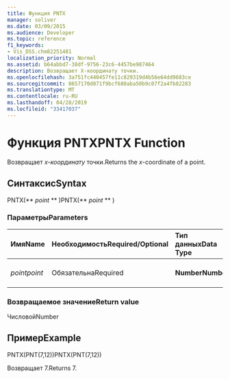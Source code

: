 ```yaml
---
title: Функция PNTX
manager: soliver
ms.date: 03/09/2015
ms.audience: Developer
ms.topic: reference
f1_keywords:
- Vis_DSS.chm82251481
localization_priority: Normal
ms.assetid: b64abbd7-38df-9756-23c6-4457be987464
description: Возвращает X-координату точки.
ms.openlocfilehash: 3a751fc440457fe11c829319d4b56e64dd9683ce
ms.sourcegitcommit: 8657170d071f9bcf680aba50b9c07f2a4fb82283
ms.translationtype: MT
ms.contentlocale: ru-RU
ms.lasthandoff: 04/28/2019
ms.locfileid: "33417037"
---
```

# <a name="pntx-function"></a><span data-ttu-id="b8fc9-103">Функция PNTX</span><span class="sxs-lookup"><span data-stu-id="b8fc9-103">PNTX Function</span></span>

<span data-ttu-id="b8fc9-104">Возвращает  _x-координату_ точки.</span><span class="sxs-lookup"><span data-stu-id="b8fc9-104">Returns the  _x_-coordinate of a point.</span></span>
  
## <a name="syntax"></a><span data-ttu-id="b8fc9-105">Синтаксис</span><span class="sxs-lookup"><span data-stu-id="b8fc9-105">Syntax</span></span>

<span data-ttu-id="b8fc9-106">PNTX(\*\* *point* \*\* )</span><span class="sxs-lookup"><span data-stu-id="b8fc9-106">PNTX(\*\* *point* \*\* )</span></span> 
  
### <a name="parameters"></a><span data-ttu-id="b8fc9-107">Параметры</span><span class="sxs-lookup"><span data-stu-id="b8fc9-107">Parameters</span></span>

|<span data-ttu-id="b8fc9-108">**Имя**</span><span class="sxs-lookup"><span data-stu-id="b8fc9-108">**Name**</span></span>|<span data-ttu-id="b8fc9-109">**Необходимость**</span><span class="sxs-lookup"><span data-stu-id="b8fc9-109">**Required/Optional**</span></span>|<span data-ttu-id="b8fc9-110">**Тип данных**</span><span class="sxs-lookup"><span data-stu-id="b8fc9-110">**Data Type**</span></span>|<span data-ttu-id="b8fc9-111">**Описание**</span><span class="sxs-lookup"><span data-stu-id="b8fc9-111">**Description**</span></span>|
|:-----|:-----|:-----|:-----|
| <span data-ttu-id="b8fc9-112">_point_</span><span class="sxs-lookup"><span data-stu-id="b8fc9-112">_point_</span></span> <br/> |<span data-ttu-id="b8fc9-113">Обязательна</span><span class="sxs-lookup"><span data-stu-id="b8fc9-113">Required</span></span>  <br/> |<span data-ttu-id="b8fc9-114">**Number**</span><span class="sxs-lookup"><span data-stu-id="b8fc9-114">**Number**</span></span> <br/> |<span data-ttu-id="b8fc9-115">X-координата точки. </span><span class="sxs-lookup"><span data-stu-id="b8fc9-115">The  _x_-coordinate of the point.</span></span>  <br/> |
   
### <a name="return-value"></a><span data-ttu-id="b8fc9-116">Возвращаемое значение</span><span class="sxs-lookup"><span data-stu-id="b8fc9-116">Return value</span></span>

<span data-ttu-id="b8fc9-117">Числовой</span><span class="sxs-lookup"><span data-stu-id="b8fc9-117">Number</span></span>
  
## <a name="example"></a><span data-ttu-id="b8fc9-118">Пример</span><span class="sxs-lookup"><span data-stu-id="b8fc9-118">Example</span></span>

<span data-ttu-id="b8fc9-119">PNTX(PNT(7,12))</span><span class="sxs-lookup"><span data-stu-id="b8fc9-119">PNTX(PNT(7,12))</span></span> 
  
<span data-ttu-id="b8fc9-120">Возвращает 7.</span><span class="sxs-lookup"><span data-stu-id="b8fc9-120">Returns 7.</span></span> 
  

